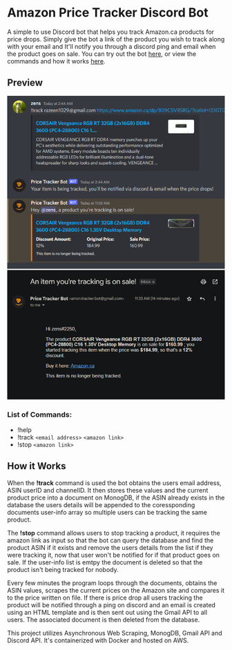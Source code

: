 # Amazon Price Tracker Discord Bot 

A simple to use Discord bot that helps you track Amazon.ca products for price drops. Simply give the bot a link of the product you wish to track along with your email and It'll notify you through a discord ping and email when the product goes on sale. You can try out the bot [here](https://bit.ly/Price-Tracker-Bot), or view the commands and how it works [here](#list-of-commands).

## Preview
<p align="center">
  <img src="images/discord.png"><br>
  <img src="images/email.png">
</p>

### List of Commands:

- !help
- !track `<email address>` `<amazon link>`
- !stop `<amazon link>`


## How it Works

When the **!track** command is used the bot obtains the users email address, ASIN userID and channelID. It then stores these values and the current product price into a document on MonogDB, if the ASIN already exists in the database the users details will be appended to the coressponding documents user-info array so multiple users can be tracking the same product. 

The **!stop** command allows users to stop tracking a product, it requires the amazon link as input so that the bot can query the database and find the product ASIN if it exists and remove the users details from the list if they were tracking it, now that user won't be notified for if that product goes on sale. If the user-info list is emtpy the document is deleted so that the product isn't being tracked for nobody. 

Every few minutes the program loops through the documents, obtains the ASIN values, scrapes the current prices on the Amazon site and compares it to the price written on file. If there is price drop all users tracking the product will be notified through a ping on discord and an email is created using an HTML template and is then sent out using the Gmail API to all users. The associated document is then deleted from the database.

This project utilizes Asynchronous Web Scraping, MonogDB, Gmail API and Discord API. It's containerized with Docker and hosted on AWS.

